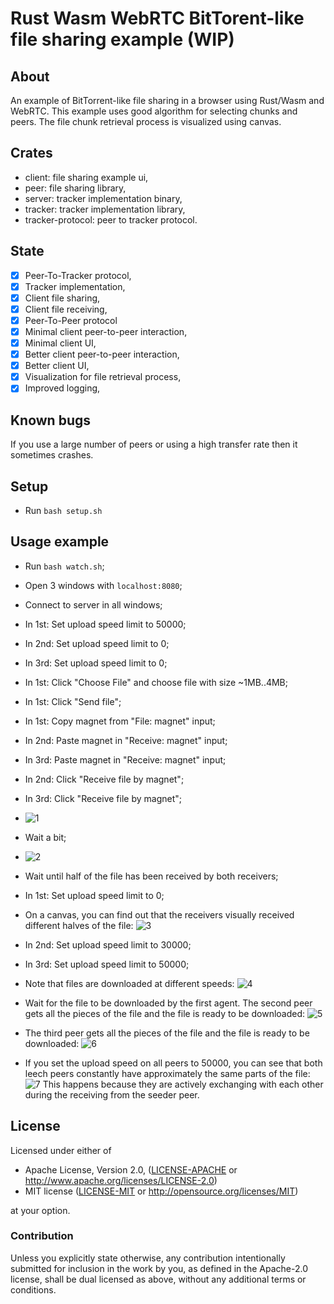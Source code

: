 # Rust Wasm WebRTC BitTorent-like file sharing example (WIP)

## About

An example of BitTorrent-like file sharing in a browser using Rust/Wasm and WebRTC.
This example uses good algorithm for selecting chunks and peers.
The file chunk retrieval process is visualized using canvas.

## Crates

* client: file sharing example ui,
* peer: file sharing library,
* server: tracker implementation binary,
* tracker: tracker implementation library,
* tracker-protocol: peer to tracker protocol.

## State

* [x] Peer-To-Tracker protocol,
* [x] Tracker implementation,
* [x] Client file sharing,
* [x] Client file receiving,
* [x] Peer-To-Peer protocol
* [x] Minimal client peer-to-peer interaction,
* [x] Minimal client UI,
* [x] Better client peer-to-peer interaction,
* [x] Better client UI,
* [x] Visualization for file retrieval process,
* [x] Improved logging,

## Known bugs

If you use a large number of peers or using a high transfer rate then it sometimes crashes.

## Setup

* Run `bash setup.sh`

## Usage example

* Run `bash watch.sh`;
* Open 3 windows with `localhost:8080`;
* Connect to server in all windows;
* In 1st: Set upload speed limit to 50000;
* In 2nd: Set upload speed limit to 0;
* In 3rd: Set upload speed limit to 0;
* In 1st: Click "Choose File" and choose file with size ~1MB..4MB;
* In 1st: Click "Send file";
* In 1st: Copy magnet from "File: magnet" input;
* In 2nd: Paste magnet in "Receive: magnet" input;
* In 3rd: Paste magnet in "Receive: magnet" input;
* In 2nd: Click "Receive file by magnet";
* In 3rd: Click "Receive file by magnet";
* ![1](https://user-images.githubusercontent.com/4979738/166099619-ffc7a282-9122-4108-818e-f367e40e8465.png)
* Wait a bit;
* ![2](https://user-images.githubusercontent.com/4979738/166099650-f9430cae-d204-4777-9599-94a79e4715a4.png)
* Wait until half of the file has been received by both receivers;
* In 1st: Set upload speed limit to 0;
* On a canvas, you can find out that the receivers visually received different halves of the file:
  ![3](https://user-images.githubusercontent.com/4979738/166099654-79aff748-0ba6-4f33-b57c-79dced8ebd45.png)
* In 2nd: Set upload speed limit to 30000;
* In 3rd: Set upload speed limit to 50000;
* Note that files are downloaded at different speeds:
  ![4](https://user-images.githubusercontent.com/4979738/166099657-ed998b86-6598-45bc-8eed-51ba42bc51ee.png)
* Wait for the file to be downloaded by the first agent.
  The second peer gets all the pieces of the file and the file is ready to be downloaded:
  ![5](https://user-images.githubusercontent.com/4979738/166099671-030ea028-c1ea-48a3-aac8-55f5b961e057.png)
* The third peer gets all the pieces of the file and the file is ready to be downloaded:
  ![6](https://user-images.githubusercontent.com/4979738/166099676-45498ad9-86ee-4415-8a7d-406e13ee91fa.png)

* If you set the upload speed on all peers to 50000, you can see that both leech peers constantly have approximately the same parts of the file:
![7](https://user-images.githubusercontent.com/4979738/166099678-2c33a99a-9ed4-423e-babe-885d29322e54.png)
This happens because they are actively exchanging with each other during the receiving from the seeder peer.

## License

Licensed under either of

* Apache License, Version 2.0,
  ([LICENSE-APACHE](LICENSE-APACHE) or http://www.apache.org/licenses/LICENSE-2.0)
* MIT license ([LICENSE-MIT](LICENSE-MIT) or http://opensource.org/licenses/MIT)

at your option.

### Contribution

Unless you explicitly state otherwise, any contribution intentionally submitted
for inclusion in the work by you, as defined in the Apache-2.0 license,
shall be dual licensed as above, without any
additional terms or conditions.
